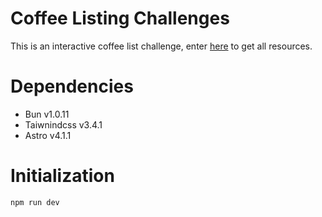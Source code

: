 # Coffee Listing Challenges

This is an interactive coffee list challenge, enter [here](https://devchallenges.io) to get all resources.

# Dependencies

- Bun v1.0.11
- Taiwnindcss v3.4.1
- Astro v4.1.1

# Initialization

```shell
npm run dev
```
